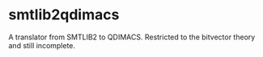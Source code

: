 # smtlib2qdimacs
A translator from SMTLIB2 to QDIMACS. Restricted to the bitvector theory and still incomplete. 
